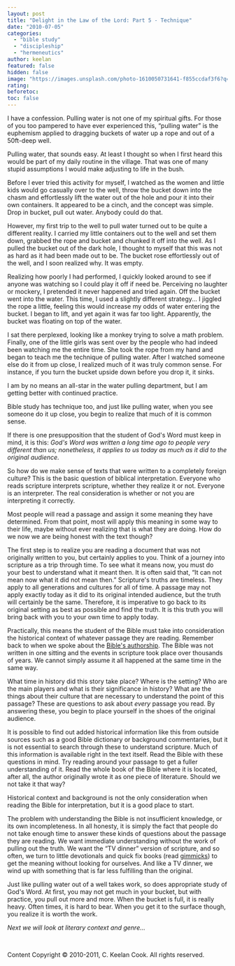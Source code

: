 ```yaml
---
layout: post
title: "Delight in the Law of the Lord: Part 5 - Technique"
date: "2010-07-05"
categories: 
  - "bible study"
  - "discipleship"
  - "hermeneutics"
author: keelan
featured: false
hidden: false
image: "https://images.unsplash.com/photo-1610050731641-f855ccdaf3f6?q=80&w=2070&auto=format&fit=crop&ixlib=rb-4.0.3&ixid=M3wxMjA3fDB8MHxwaG90by1wYWdlfHx8fGVufDB8fHx8fA%3D%3D"
rating:
beforetoc:
toc: false
---
```


I have a confession. Pulling water is not one of my spiritual gifts. For those of you too pampered to have ever experienced this, “pulling water” is the euphemism applied to dragging buckets of water up a rope and out of a 50ft-deep well.

Pulling water, that sounds easy. At least I thought so when I first heard this would be part of my daily routine in the village. That was one of many stupid assumptions I would make adjusting to life in the bush.

Before I ever tried this activity for myself, I watched as the women and little kids would go casually over to the well, throw the bucket down into the chasm and effortlessly lift the water out of the hole and pour it into their own containers. It appeared to be a cinch, and the concept was simple. Drop in bucket, pull out water. Anybody could do that.

However, my first trip to the well to pull water turned out to be quite a different reality. I carried my little containers out to the well and set them down, grabbed the rope and bucket and chunked it off into the well. As I pulled the bucket out of the dark hole, I thought to myself that this was not as hard as it had been made out to be. The bucket rose effortlessly out of the well, and I soon realized why. It was empty.

Realizing how poorly I had performed, I quickly looked around to see if anyone was watching so I could play it off if need be. Perceiving no laughter or mockery, I pretended it never happened and tried again. Off the bucket went into the water. This time, I used a slightly different strategy... I jiggled the rope a little, feeling this would increase my odds of water entering the bucket. I began to lift, and yet again it was far too light. Apparently, the bucket was floating on top of the water.

I sat there perplexed, looking like a monkey trying to solve a math problem. Finally, one of the little girls was sent over by the people who had indeed been watching me the entire time. She took the rope from my hand and began to teach me the technique of pulling water. After I watched someone else do it from up close, I realized much of it was truly common sense. For instance, if you turn the bucket upside down before you drop it, it sinks.

I am by no means an all-star in the water pulling department, but I am getting better with continued practice.

Bible study has technique too, and just like pulling water, when you see someone do it up close, you begin to realize that much of it is common sense.

If there is one presupposition that the student of God's Word must keep in mind, it is this: _God's Word was written a long time ago to people very different than us; nonetheless, it applies to us today as much as it did to the original audience._

So how do we make sense of texts that were written to a completely foreign culture? This is the basic question of biblical interpretation. Everyone who reads scripture interprets scripture, whether they realize it or not. Everyone is an interpreter. The real consideration is whether or not you are interpreting it correctly.

Most people will read a passage and assign it some meaning they have determined. From that point, most will apply this meaning in some way to their life, maybe without ever realizing that is what they are doing. How do we now we are being honest with the text though?

The first step is to realize you are reading a document that was not originally written to you, but certainly applies to you. Think of a journey into scripture as a trip through time. To see what it means now, you must do your best to understand what it meant then. It is often said that, “It can not mean now what it did not mean then.” Scripture's truths are timeless. They apply to all generations and cultures for all of time. A passage may not apply exactly today as it did to its original intended audience, but the truth will certainly be the same. Therefore, it is imperative to go back to its original setting as best as possible and find the truth. It is this truth you will bring back with you to your own time to apply today.

Practically, this means the student of the Bible must take into consideration the historical context of whatever passage they are reading. Remember back to when we spoke about the [Bible's authorship](http://blog.keelancook.com/2010/06/delight-in-the-law-of-the-lord-part-2-%e2%80%93-the-bible/ "Delight in the Law of the Lord: Part 2 – The Bible"). The Bible was not written in one sitting and the events in scripture took place over thousands of years. We cannot simply assume it all happened at the same time in the same way.

What time in history did this story take place? Where is the setting? Who are the main players and what is their significance in history? What are the things about their culture that are necessary to understand the point of this passage? These are questions to ask about _every_ passage you read. By answering these, you begin to place yourself in the shoes of the original audience.

It is possible to find out added historical information like this from outside sources such as a good Bible dictionary or background commentaries, but it is not essential to search through these to understand scripture. Much of this information is available right in the text itself. Read the Bible with these questions in mind. Try reading around your passage to get a fuller understanding of it. Read the whole book of the Bible where it is located, after all, the author originally wrote it as one piece of literature. Should we not take it that way?

Historical context and background is not the only consideration when reading the Bible for interpretation, but it is a good place to start.

The problem with understanding the Bible is not insufficient knowledge, or its own incompleteness. In all honesty, it is simply the fact that people do not take enough time to answer these kinds of questions about the passage they are reading. We want immediate understanding without the work of pulling out the truth. We want the “TV dinner” version of scripture, and so often, we turn to little devotionals and quick fix books (read [gimmicks](http://blog.keelancook.com/2010/06/delight-in-the-law-of-the-lord-part-4-overcomplicated/ "Delight in the Law of the Lord: Part 4 – Overcomplicated?")) to get the meaning without looking for ourselves. And like a TV dinner, we wind up with something that is far less fulfilling than the original.

Just like pulling water out of a well takes work, so does appropriate study of God's Word. At first, you may not get much in your bucket, but with practice, you pull out more and more. When the bucket is full, it is really heavy. Often times, it is hard to bear. When you get it to the surface though, you realize it is worth the work.

_Next we will look at literary context and genre..._

 

Content Copyright © 2010-2011, C. Keelan Cook. All rights reserved.
